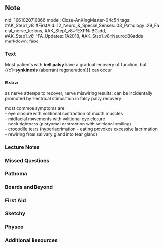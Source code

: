 ## Note
nid: 1661020716866
model: Cloze-AnKingMaster-04c54
tags: #AK_Step1_v8::#FirstAid::12_Neuro_&_Special_Senses::03_Pathology::29_Facial_nerve_lesions, #AK_Step1_v8::^EXPN::BGadd, #AK_Step1_v8::^FA_Updates::FA2018, #AK_Step1_v8::Neuro::BGadds
markdown: false

### Text
Most patients with <b>bell palsy</b> have a gradual recovery of
function, but {{c1::<b>synkinesis</b> (aberrant regeneration)}} can
occur

### Extra
as nerve attemps to recover, nerve miswiring results; can be
incidentally promoted by electrical stimulation in falsy palsy
recovery
<div>
  most common symptoms are:
</div>
<div>
  - eye closure with volitional contraction of mouth muscles
</div>
<div>
  - midfacial movements with volitional eye closure
</div>
<div>
  - neck tightness (platysmal contraction with volitional smiling)
</div>
<div>
  - crocodile tears (hyperlacrimation - eating provokes excessive
  lacrimation - rewiring from salivary gland into tear gland)
</div>

### Lecture Notes


### Missed Questions


### Pathoma


### Boards and Beyond


### First Aid


### Sketchy


### Physeo


### Additional Resources


